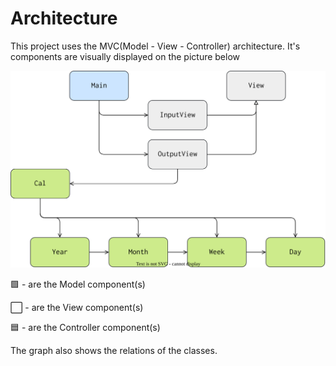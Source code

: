 # Architecture

This project uses the MVC(Model - View - Controller) architecture. It's components are visually displayed on the picture below

![architecture](./architecture.svg)

🟩 - are the Model component(s)

⬜️ - are the View component(s)

🟦 - are the Controller component(s)

The graph also shows the relations of the classes.

